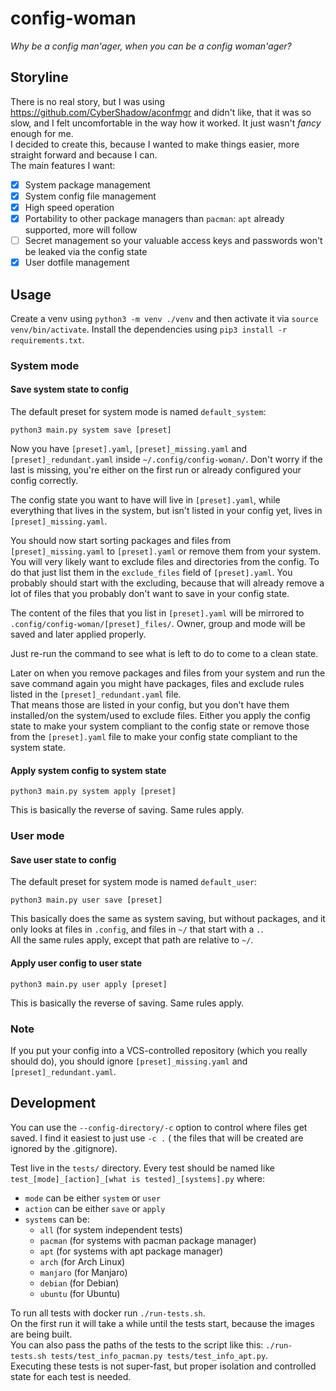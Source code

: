# config-woman

_Why be a config man'ager, when you can be a config woman'ager?_

## Storyline

There is no real story, but I was using https://github.com/CyberShadow/aconfmgr and didn't like, that it was so slow,
and I felt uncomfortable in the way how it worked. It just wasn't _fancy_ enough for me.  
I decided to create this, because I wanted to make things easier, more straight forward and because I can.  
The main features I want:

- [x] System package management
- [x] System config file management
- [x] High speed operation
- [x] Portability to other package managers than `pacman`: `apt` already supported, more will follow
- [ ] Secret management so your valuable access keys and passwords won't be leaked via the config state
- [x] User dotfile management

## Usage

Create a venv using `python3 -m venv ./venv` and then activate it via `source venv/bin/activate`. Install the
dependencies using `pip3 install -r requirements.txt`.

### System mode

#### Save system state to config

The default preset for system mode is named `default_system`:

```
python3 main.py system save [preset]
```

Now you have `[preset].yaml`, `[preset]_missing.yaml` and `[preset]_redundant.yaml` inside `~/.config/config-woman/`.
Don't worry if the last is missing, you're either on the first run or already configured your config correctly.

The config state you want to have will live in `[preset].yaml`, while everything that lives in the system, but isn't
listed in your config yet, lives in `[preset]_missing.yaml`.

You should now start sorting packages and files from `[preset]_missing.yaml` to `[preset].yaml` or remove them from your
system. You will very likely want to exclude files and directories from the config. To do that just list them in
the `exclude_files` field of `[preset].yaml`. You probably should start with the excluding, because that will already
remove a lot of files that you probably don't want to save in your config state.

The content of the files that you list in `[preset].yaml` will be mirrored to `.config/config-woman/[preset]_files/`.
Owner, group and mode will be saved and later applied properly.

Just re-run the command to see what is left to do to come to a clean state.

Later on when you remove packages and files from your system and run the save command again you might have packages,
files and exclude rules listed in the `[preset]_redundant.yaml` file.  
That means those are listed in your config, but you don't have them installed/on the system/used to exclude files.
Either you apply the config state to make your system compliant to the config state or remove those from
the `[preset].yaml` file to make your config state compliant to the system state.

#### Apply system config to system state

```
python3 main.py system apply [preset]
```

This is basically the reverse of saving. Same rules apply.

### User mode

#### Save user state to config

The default preset for system mode is named `default_user`:

```
python3 main.py user save [preset]
```

This basically does the same as system saving, but without packages, and it only looks at files in `.config`, and files
in `~/` that start with a `.`.  
All the same rules apply, except that path are relative to `~/`.

#### Apply user config to user state

```
python3 main.py user apply [preset]
```

This is basically the reverse of saving. Same rules apply.

### Note

If you put your config into a VCS-controlled repository (which you really should do), you should
ignore `[preset]_missing.yaml` and `[preset]_redundant.yaml`.

## Development

You can use the `--config-directory/-c` option to control where files get saved. I find it easiest to just use `-c .` (
the files that will be created are ignored by the .gitignore).

Test live in the `tests/` directory. Every test should be named
like `test_[mode]_[action]_[what is tested]_[systems].py` where:

- `mode` can be either `system` or `user`
- `action` can be either `save` or `apply`
- `systems` can be:
    - `all` (for system independent tests)
    - `pacman` (for systems with pacman package manager)
    - `apt` (for systems with apt package manager)
    - `arch` (for Arch Linux)
    - `manjaro` (for Manjaro)
    - `debian` (for Debian)
    - `ubuntu` (for Ubuntu)

To run all tests with docker run `./run-tests.sh`.  
On the first run it will take a while until the tests start, because the images are being built.  
You can also pass the paths of the tests to the script like
this: `./run-tests.sh tests/test_info_pacman.py tests/test_info_apt.py`.  
Executing these tests is not super-fast, but proper isolation and controlled state for each test is needed.